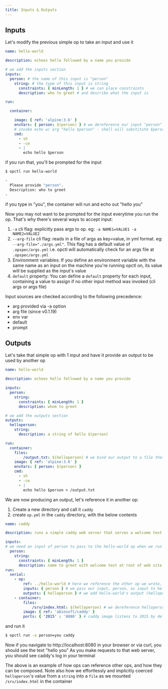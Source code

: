 ```yaml
---
title: Inputs & Outputs
---
```


## Inputs
Let's modify the previous simple op to take an input and use it

```yaml
name: hello-world

description: echoes hello followed by a name you provide

# we add the inputs section
inputs:
  person: # the name of this input is "person"
    string: # the type of this input is string
      constraints: { minLength: 1 } # we can place constraints
      description: who to greet # and describe what the input is

run:

  container:

    image: { ref: 'alpine:3.6' }
    envVars: { person: $(person) } # we dereference our input "person" and assign its value to an environment variable called "person" inside the container
    # invoke echo w/ arg "hello $person" - shell will substitute $person with the value of environment variable "person"
    cmd:
      - sh
      - -ce
      - |
        echo hello $person
```
if you run that, you'll be prompted for the input

```bash
$ opctl run hello-world

-
  Please provide "person".
  Description: who to greet
-

```
if you type in "you", the container will run and echo out "hello you"

Now you may not want to be prompted for the input everytime you run the op. That's why there's several ways to accept input:

1. `-a` cli flag: explicitly pass args to op. eg: `-a NAME1=VALUE1 -a NAME2=VALUE2`
2. `--arg-file` cli flag: reads in a file of args as key=value, in yml format. eg: `--arg-file="./args.yml"`. This flag has a default value of `.opspec/args.yml` i.e. opctl will automatically check for an args file at `.opspec/args.yml`
3. Environment variables: If you define an environment variable with the same name as an input on the machine you're running opctl on, its value will be supplied as the input's value
4. `default` property: You can define a `default` property for each input, containing a value to assign if no other input method was invoked (cli args or args file)

Input sources are checked according to the following precedence:

* arg provided via -a option
* arg file (since v0.1.19)
* env var
* default
* prompt

## Outputs
Let's take that simple op with 1 input and have it provide an output to be used by another op

```yaml
name: hello-world

description: echoes hello followed by a name you provide

inputs:
  person:
    string:
      constraints: { minLength: 1 }
      description: whom to greet

# we add the outputs section
outputs:
  helloperson:
    string:
      description: a string of hello $(person)

run:
  container:
    files:
        /output.txt: $(helloperson) # we bind our output to a file that we will create during the container run
    image: { ref: 'alpine:3.6' }
    envVars: { person: $(person) } 
    cmd:
      - sh
      - -ce
      - |
        echo hello $person > /output.txt
```

We are now producing an output, let's reference it in another op:
1. Create a new directory and call it `caddy`
2. create `op.yml` in the `caddy` directory, with the below contents

```yaml
name: caddy

description: runs a simple caddy web server that serves a welcome text at http://localthost:8080/

inputs:
# we need an input of person to pass to the hello-world op when we run it as part of the caddy op
  person:
    string:
      constraints: { minLength: 1 }
      description: name to greet with welcome text at root of web site
run:
  serial:
    - op:
        ref: ../hello-world # here we reference the other op we wrote, hello-world
        inputs: { person } # we pass our input, person, as input to hello-world
        outputs: { helloperson } # we add hello-world's output (helloperson) to the scope of this op
    - container:
        files:
            /srv/index.html: $(helloperson) # we dereference helloperson and use its value to populate an index.html file at the default root directory of the caddy image
        image: { ref: 'abiosoft/caddy' }
        ports: { '2015' : '8080' } # caddy image listens to 2015 by default, we'd like to serve on 8080 in this example
```

and run it
```bash
$ opctl run -a person=you caddy
```
Now if you navigate to http://localhost:8080 in your browser or via curl, you should see the text "hello you"
As you make requests to that web server, you should see caddy's log in your terminal

The above is an example of how ops can reference other ops, and how they can be composed. Note also how we effortlessly and implicitly coerced `helloperson`'s value from a `string` into a `file` as we mounted `/srv/index.html` in the container

